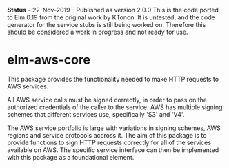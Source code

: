 **Status** - 22-Nov-2019 - Published as version 2.0.0 This is the code ported to Elm 0.19 from the
original work by KTonon. It is untested, and the code generator for the service stubs is still being
worked on. Therefore this should be considered a work in progress and not ready for use.

# elm-aws-core

This package provides the functionality needed to make HTTP requests to AWS services.

All AWS service calls must be signed correctly, in order to pass on the authorized credentials of the
caller to the service. AWS has multiple signing schemes that different services use, specifically 'S3'
and 'V4'.

The AWS service portfolio is large with variations in signing schemes, AWS regions and service protocols
accross it. The aim of this package is to provide functions to sign HTTP requests correctly for all of
the services available on AWS. The specific service interface can then be implemented with this package
as a foundational element.
